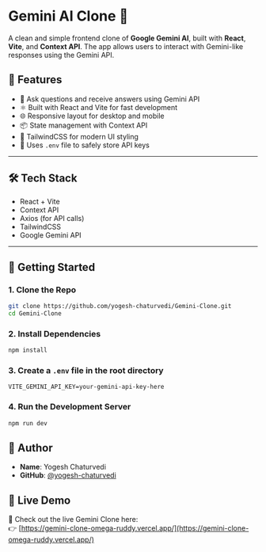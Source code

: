 # Gemini AI Clone 💬

A clean and simple frontend clone of **Google Gemini AI**, built with **React**, **Vite**, and **Context API**. The app allows users to interact with Gemini-like responses using the Gemini API.

## 🚀 Features

- 🧠 Ask questions and receive answers using Gemini API
- ⚛️ Built with React and Vite for fast development
- 🌐 Responsive layout for desktop and mobile
- 📦 State management with Context API
- 🎨 TailwindCSS for modern UI styling
- 🔐 Uses `.env` file to safely store API keys

---

## 🛠️ Tech Stack

- React + Vite
- Context API
- Axios (for API calls)
- TailwindCSS
- Google Gemini API

---

## 🧪 Getting Started

### 1. Clone the Repo

```bash
git clone https://github.com/yogesh-chaturvedi/Gemini-Clone.git
cd Gemini-Clone
```
### 2. Install Dependencies
```bash
npm install
```

### 3. Create a `.env` file in the root directory
```env
VITE_GEMINI_API_KEY=your-gemini-api-key-here
```

### 4. Run the Development Server
```bash
npm run dev
```


## 👤 Author

- **Name**: Yogesh Chaturvedi  
- **GitHub**: [@yogesh-chaturvedi](https://github.com/yogesh-chaturvedi)

## 🔗 Live Demo

🚀 Check out the live Gemini Clone here:  
👉 [https://gemini-clone-omega-ruddy.vercel.app/](https://gemini-clone-omega-ruddy.vercel.app/)
